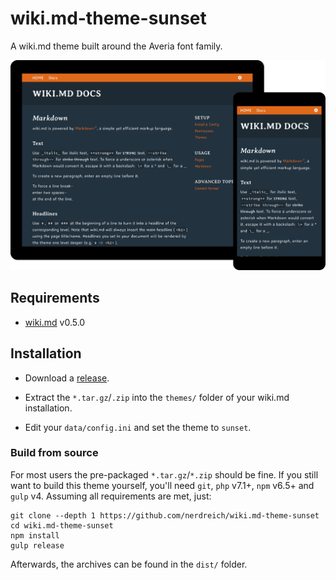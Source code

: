 # wiki.md-theme-sunset

A wiki.md theme built around the Averia font family.

![wiki.md](preview.png)

## Requirements

* [wiki.md](https://github.com/nerdreich/wiki.md) v0.5.0

## Installation

* Download a [release](https://github.com/nerdreich/wiki.md-theme-sunset/releases).

* Extract the `*.tar.gz`/`.zip` into the `themes/` folder of your wiki.md installation.

* Edit your `data/config.ini` and set the theme to `sunset`.

### Build from source

For most users the pre-packaged `*.tar.gz`/`*.zip` should be fine. If you still want to build this theme yourself, you'll need `git`, `php` v7.1+, `npm` v6.5+ and `gulp` v4. Assuming all requirements are met, just:

```
git clone --depth 1 https://github.com/nerdreich/wiki.md-theme-sunset
cd wiki.md-theme-sunset
npm install
gulp release
```

Afterwards, the archives can be found in the `dist/` folder.
